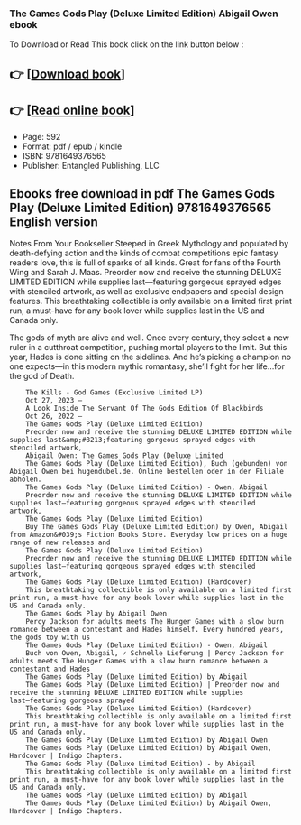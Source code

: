 ### The Games Gods Play (Deluxe Limited Edition) Abigail Owen ebook

To Download or Read This book click on the link button below :

## 👉  [**[Download book](http://filesbooks.info/download.php?group=book&from=github.com&id=704671&lnk=1065 "Download book")**]

## 👉  [**[Read online book](http://filesbooks.info/download.php?group=book&from=github.com&id=704671&lnk=1065 "Read online book")**]


* Page: 592
* Format: pdf / epub / kindle
* ISBN: 9781649376565
* Publisher: Entangled Publishing, LLC



## Ebooks free download in pdf The Games Gods Play (Deluxe Limited Edition) 9781649376565 English version



Notes From Your Bookseller Steeped in Greek Mythology and populated by death-defying action and the kinds of combat competitions epic fantasy readers love, this is full of sparks of all kinds. Great for fans of the Fourth Wing and Sarah J. Maas. Preorder now and receive the stunning DELUXE LIMITED EDITION while supplies last―featuring gorgeous sprayed edges with stenciled artwork, as well as exclusive endpapers and special design features. This breathtaking collectible is only available on a limited first print run, a must-have for any book lover while supplies last in the US and Canada only.
 
 The gods of myth are alive and well. Once every century, they select a new ruler in a cutthroat competition, pushing mortal players to the limit. But this year, Hades is done sitting on the sidelines. And he’s picking a champion no one expects—in this modern mythic romantasy, she’ll fight for her life…for the god of Death.


        The Kills - God Games (Exclusive Limited LP)
        Oct 27, 2023 —
        A Look Inside The Servant Of The Gods Edition Of Blackbirds
        Oct 26, 2022 —
        The Games Gods Play (Deluxe Limited Edition)
        Preorder now and receive the stunning DELUXE LIMITED EDITION while supplies last&amp;#8213;featuring gorgeous sprayed edges with stenciled artwork, 
        Abigail Owen: The Games Gods Play (Deluxe Limited
        The Games Gods Play (Deluxe Limited Edition), Buch (gebunden) von Abigail Owen bei hugendubel.de. Online bestellen oder in der Filiale abholen.
        The Games Gods Play (Deluxe Limited Edition) - Owen, Abigail
        Preorder now and receive the stunning DELUXE LIMITED EDITION while supplies last―featuring gorgeous sprayed edges with stenciled artwork, 
        The Games Gods Play (Deluxe Limited Edition)
        Buy The Games Gods Play (Deluxe Limited Edition) by Owen, Abigail from Amazon&#039;s Fiction Books Store. Everyday low prices on a huge range of new releases and 
        The Games Gods Play (Deluxe Limited Edition)
        Preorder now and receive the stunning DELUXE LIMITED EDITION while supplies last―featuring gorgeous sprayed edges with stenciled artwork, 
        The Games Gods Play (Deluxe Limited Edition) (Hardcover)
        This breathtaking collectible is only available on a limited first print run, a must-have for any book lover while supplies last in the US and Canada only.
        The Games Gods Play by Abigail Owen
        Percy Jackson for adults meets The Hunger Games with a slow burn romance between a contestant and Hades himself. Every hundred years, the gods toy with us 
        The Games Gods Play (Deluxe Limited Edition) - Owen, Abigail
        Buch von Owen, Abigail, ✓ Schnelle Lieferung | Percy Jackson for adults meets The Hunger Games with a slow burn romance between a contestant and Hades 
        The Games Gods Play (Deluxe Limited Edition) by Abigail
        The Games Gods Play (Deluxe Limited Edition) | Preorder now and receive the stunning DELUXE LIMITED EDITION while supplies last―featuring gorgeous sprayed 
        The Games Gods Play (Deluxe Limited Edition) (Hardcover)
        This breathtaking collectible is only available on a limited first print run, a must-have for any book lover while supplies last in the US and Canada only.
        The Games Gods Play (Deluxe Limited Edition) by Abigail Owen
        The Games Gods Play (Deluxe Limited Edition) by Abigail Owen, Hardcover | Indigo Chapters.
        The Games Gods Play (Deluxe Limited Edition) - by Abigail
        This breathtaking collectible is only available on a limited first print run, a must-have for any book lover while supplies last in the US and Canada only.
        The Games Gods Play (Deluxe Limited Edition) by Abigail
        The Games Gods Play (Deluxe Limited Edition) by Abigail Owen, Hardcover | Indigo Chapters.
    




